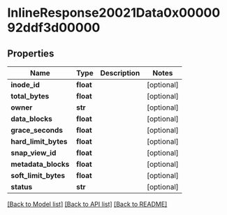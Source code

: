 # InlineResponse20021Data0x0000092ddf3d00000

## Properties
Name | Type | Description | Notes
------------ | ------------- | ------------- | -------------
**inode_id** | **float** |  | [optional] 
**total_bytes** | **float** |  | [optional] 
**owner** | **str** |  | [optional] 
**data_blocks** | **float** |  | [optional] 
**grace_seconds** | **float** |  | [optional] 
**hard_limit_bytes** | **float** |  | [optional] 
**snap_view_id** | **float** |  | [optional] 
**metadata_blocks** | **float** |  | [optional] 
**soft_limit_bytes** | **float** |  | [optional] 
**status** | **str** |  | [optional] 

[[Back to Model list]](../README.md#documentation-for-models) [[Back to API list]](../README.md#documentation-for-api-endpoints) [[Back to README]](../README.md)

